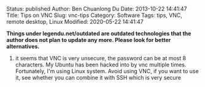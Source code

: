 Status: published
Author: Ben Chuanlong Du
Date: 2013-10-22 14:41:47
Title: Tips on VNC
Slug: vnc-tips
Category: Software
Tags: tips, VNC, remote desktop, Linux
Modified: 2020-05-22 14:41:47

**Things under legendu.net/outdated are outdated technologies that the author does not plan to update any more. Please look for better alternatives.**
 

1. it seems that VNC is very unsecure, 
    the password can be at most 8 characters.
    My Ubuntu has been hacked into by vnc multiple times.
    Fortunately, I'm using Linux system. 
    Avoid using VNC,
    if you want to use it, see whether you can combine it with SSH which is very secure
